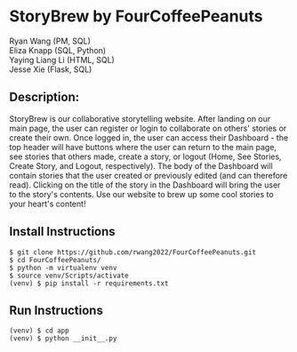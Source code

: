 # StoryBrew by FourCoffeePeanuts

Ryan Wang (PM, SQL) <br />
Eliza Knapp (SQL, Python) <br />
Yaying Liang Li (HTML, SQL) <br />
Jesse Xie (Flask, SQL) <br />

## Description:
StoryBrew is our collaborative storytelling website. After landing on our main page, the user can register or login to collaborate on others' stories or create their own. Once logged in, the user can access their Dashboard - the top header will have buttons where the user can return to the main page, see stories that others made, create a story, or logout (Home, See Stories, Create Story, and Logout, respectively). The body of the Dashboard will contain stories that the user created or previously edited (and can therefore read). Clicking on the title of the story in the Dashboard will bring the user to the story's contents. Use our website to brew up some cool stories to your heart's content!

## Install Instructions
```
$ git clone https://github.com/rwang2022/FourCoffeePeanuts.git
$ cd FourCoffeePeanuts/
$ python -m virtualenv venv
$ source venv/Scripts/activate
(venv) $ pip install -r requirements.txt
```

## Run Instructions
```
(venv) $ cd app
(venv) $ python __init__.py
```
